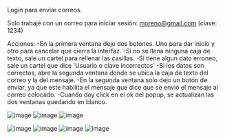 Login para enviar correos.

Solo trabajé con un correo para iniciar sesión:
moreno@gmail.com (clave: 1234)


Acciones:
-En la primera ventana dejo dos botones. Uno para dar inicio y otro para cancelar que cierra la interfaz.
-Si no se llena ninguna caja de texto, sale un cartel para rellenar las casillas.
-Si tiene algun dato erroneo, sale un cartel que dice 'Usuario o clave incorrectos'
-Si los datos son correctos, abre la segunda ventana donde se ubica la caja de texto del correo y la del mensaje.
-En la segunda ventana solo dejo un botón de enviar, ya que este habilita el mensaje que dice que se envió el mensaje al correo colocado.
-Cuando doy click en el ok del popup, se actualizan las dos ventanas quedando en blanco.

![image](https://user-images.githubusercontent.com/87624300/143725083-22edba25-38ee-4019-8202-6c9faa6739d5.png)
![image](https://user-images.githubusercontent.com/87624300/143725085-25f0ad74-35d4-4bfa-849c-7ab6740130fd.png)
![image](https://user-images.githubusercontent.com/87624300/143725087-c7ba9f74-0a74-40f7-a5ce-7b78888a710a.png)


![image](https://user-images.githubusercontent.com/87624300/143725090-0b985a7e-c3cf-4eb7-9966-7f1ce38d5a75.png)
![image](https://user-images.githubusercontent.com/87624300/143725092-df2b0dfe-0f32-4cd0-8901-ec6ba7e03f7a.png)
![image](https://user-images.githubusercontent.com/87624300/143725093-522b1ea7-c190-43df-b08d-11bab09ffdcb.png)
![image](https://user-images.githubusercontent.com/87624300/143725096-4256aa3a-8332-4dfe-b8e1-b67a66f9aa9a.png)
